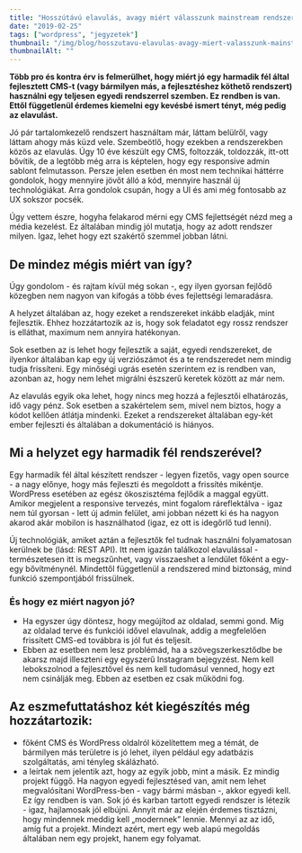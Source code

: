 ```yaml
---
title: "Hosszútávú elavulás, avagy miért válasszunk mainstream rendszert"
date: "2019-02-25"
tags: ["wordpress", "jegyzetek"]
thumbnail: "/img/blog/hosszutavu-elavulas-avagy-miert-valasszunk-mainstream-rendszert.png"
thumbnailAlt: ""
---
```


**Több pro és kontra érv is felmerülhet, hogy miért jó egy harmadik fél által fejlesztett CMS-t (vagy bármilyen más, a fejlesztéshez köthető rendszert) használni egy teljesen egyedi rendszerrel szemben. Ez rendben is van. Ettől függetlenül érdemes kiemelni egy kevésbé ismert tényt, még pedig az elavulást.**

Jó pár tartalomkezelő rendszert használtam már, láttam belülről, vagy láttam ahogy más küzd vele. Szembeötlő, hogy ezekben a rendszerekben közös az elavulás. Úgy 10 éve készült egy CMS, foltozzák, toldozzák, itt-ott bővítik, de a legtöbb még arra is képtelen, hogy egy responsive admin sablont felmutasson. Persze jelen esetben én most nem technikai háttérre gondolok, hogy mennyire jövőt álló a kód, mennyire használ új technológiákat. Arra gondolok csupán, hogy a UI és ami még fontosabb az UX sokszor pocsék.

Úgy vettem észre, hogyha felakarod mérni egy CMS fejlettségét nézd meg a média kezelést. Ez általában mindig jól mutatja, hogy az adott rendszer milyen. Igaz, lehet hogy ezt szakértő szemmel jobban látni.

## De mindez mégis miért van így?

Úgy gondolom - és rajtam kívül még sokan -, egy ilyen gyorsan fejlődő közegben nem nagyon van kifogás a több éves fejlettségi lemaradásra.

A helyzet általában az, hogy ezeket a rendszereket inkább eladják, mint fejlesztik. Ehhez hozzátartozik az is, hogy sok feladatot egy rossz rendszer is elláthat, maximum nem annyira hatékonyan.

Sok esetben az is lehet hogy fejlesztik a saját, egyedi rendszereket, de ilyenkor általában kap egy új verziószámot és a te rendszeredet nem mindig tudja frissíteni. Egy minőségi ugrás esetén szerintem ez is rendben van, azonban az, hogy nem lehet migrálni észszerű keretek között az már nem.

Az elavulás egyik oka lehet, hogy nincs meg hozzá a fejlesztői elhatározás, idő vagy pénz. Sok esetben a szakértelem sem, mivel nem biztos, hogy a kódot kellően átlátja mindenki. Ezeket a rendszereket általában egy-két ember fejleszti és általában a dokumentáció is hiányos.

## Mi a helyzet egy harmadik fél rendszerével?

Egy harmadik fél által készített rendszer - legyen fizetős, vagy open source - a nagy előnye, hogy más fejleszti és megoldott a frissítés mikéntje. WordPress esetében az egész ökoszisztéma fejlődik a maggal együtt. Amikor megjelent a responsive tervezés, mint fogalom ráreflektálva - igaz nem túl gyorsan - lett új admin felület, ami jobban nézett ki és ha nagyon akarod akár mobilon is használhatod (igaz, ez ott is idegőrlő tud lenni).

Új technológiák, amiket aztán a fejlesztők fel tudnak használni folyamatosan kerülnek be (lásd: REST API). Itt nem igazán találkozol elavulással - természetesen itt is megszűnhet, vagy visszaeshet a lendület főként a egy-egy bővítménynél. Mindettől függetlenül a rendszered mind biztonság, mind funkció szempontjából frissülnek.

### És hogy ez miért nagyon jó?

- Ha egyszer úgy döntesz, hogy megújítod az oldalad, semmi gond. Míg az oldalad terve és funkciói idővel elavulnak, addig a megfelelően frissített CMS-ed továbbra is jól fut és teljesít.
- Ebben az esetben nem lesz problémád, ha a szövegszerkesztődbe be akarsz majd illeszteni egy egyszerű Instagram bejegyzést. Nem kell lebokszolnod a fejlesztővel és nem kell tudomásul venned, hogy ezt nem csinálják meg. Ebben az esetben ez csak működni fog.

## Az eszmefuttatáshoz két kiegészítés még hozzátartozik:

- főként CMS és WordPress oldalról közelítettem meg a témát, de bármilyen más területre is jó lehet, ilyen például egy adatbázis szolgáltatás, ami tényleg skálázható.
- a leírtak nem jelentik azt, hogy az egyik jobb, mint a másik. Ez mindig projekt függő. Ha nagyon egyedi fejlesztésed van, amit nem lehet megvalósítani WordPress-ben - vagy bármi másban -, akkor egyedi kell. Ez így rendben is van. Sok jó és karban tartott egyedi rendszer is létezik - igaz, hajlamosak jól elbújni. Annyit már az elején érdemes tisztázni, hogy mindennek meddig kell „modernnek” lennie. Mennyi az az idő, amíg fut a projekt. Mindezt azért, mert egy web alapú megoldás általában nem egy projekt, hanem egy folyamat.
